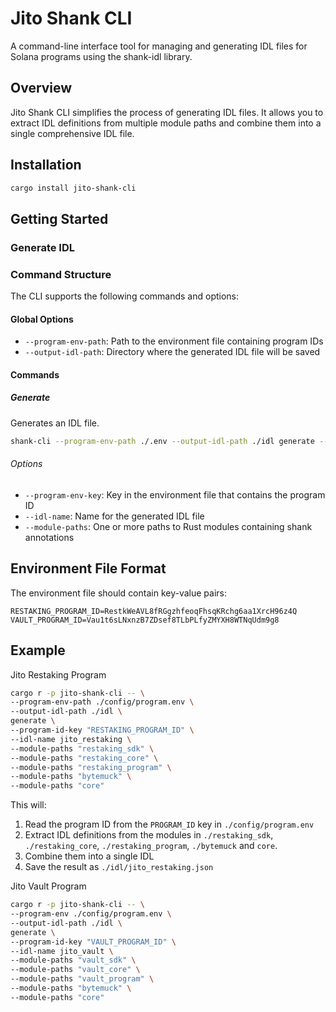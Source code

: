 # Jito Shank CLI

A command-line interface tool for managing and generating IDL files for Solana programs using the shank-idl library.

## Overview

Jito Shank CLI simplifies the process of generating IDL files.
It allows you to extract IDL definitions from multiple module paths and combine them into a single comprehensive IDL file.

## Installation

```bash
cargo install jito-shank-cli
```

## Getting Started

### Generate IDL

### Command Structure

The CLI supports the following commands and options:

#### Global Options

- `--program-env-path`: Path to the environment file containing program IDs
- `--output-idl-path`: Directory where the generated IDL file will be saved

#### Commands

##### Generate

Generates an IDL file.

```bash
shank-cli --program-env-path ./.env --output-idl-path ./idl generate --program-env-key MY_PROGRAM_ID --idl-name my_program --module-paths core program sdk
```

###### Options

- `--program-env-key`: Key in the environment file that contains the program ID
- `--idl-name`: Name for the generated IDL file
- `--module-paths`: One or more paths to Rust modules containing shank annotations

## Environment File Format

The environment file should contain key-value pairs:

```
RESTAKING_PROGRAM_ID=RestkWeAVL8fRGgzhfeoqFhsqKRchg6aa1XrcH96z4Q
VAULT_PROGRAM_ID=Vau1t6sLNxnzB7ZDsef8TLbPLfyZMYXH8WTNqUdm9g8
```

## Example

Jito Restaking Program

```bash
cargo r -p jito-shank-cli -- \
--program-env-path ./config/program.env \
--output-idl-path ./idl \
generate \
--program-id-key "RESTAKING_PROGRAM_ID" \
--idl-name jito_restaking \
--module-paths "restaking_sdk" \
--module-paths "restaking_core" \
--module-paths "restaking_program" \
--module-paths "bytemuck" \
--module-paths "core"
```

This will:
1. Read the program ID from the `PROGRAM_ID` key in `./config/program.env`
2. Extract IDL definitions from the modules in `./restaking_sdk`, `./restaking_core`, `./restaking_program`, `./bytemuck` and `core`.
3. Combine them into a single IDL
4. Save the result as `./idl/jito_restaking.json`


Jito Vault Program

```bash
cargo r -p jito-shank-cli -- \
--program-env ./config/program.env \
--output-idl-path ./idl \
generate \
--program-id-key "VAULT_PROGRAM_ID" \
--idl-name jito_vault \
--module-paths "vault_sdk" \
--module-paths "vault_core" \
--module-paths "vault_program" \
--module-paths "bytemuck" \
--module-paths "core"
```
